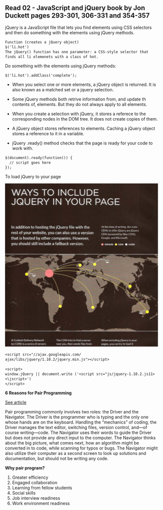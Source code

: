 ## Read 02 - JavaScript and jQuery book by Jon Duckett pages 293-301, 306-331 and 354-357

jQuery is a JavaScript file that lets you find elements using CSS selectors and then do something with the elements using jQuery methods. 

```
Function (creates a jQuery object)
$('li.hot')
The jQuery() function has one parameter: a CSS-style selector that finds all li elemenets with a class of hot. 
```

Do something with the elements using jQuery methods:
```
$('li.hot').addClass('complete');
```

- When you select one or more elements, a jQuery object is returned. It is also known as a matched set or a jquery selection.

- Some jQuery methods both retrive information from, and update th contents of, elements. But they do not always apply to all elements. 

- When you create a selection with jQuery, it stores a referece to the corresponding nodes in the DOM tree. It does not create copies of them. 

- A jQuery object stores references to elements. Caching a jQuery object stores a reference to it in a variable. 

- jQuery .ready() method checks that the page is ready for your code to work with. 

```
$(document).ready(function()) {
  // script goes here
});
```
 
 To load jQuery to your page 

 ![Include](/img/jquery.PNG)
```
<script src="//ajax.googleapis.com/ ajax/libs/jquery/1.10.2/jquery.min.js"></script> 

<script>
window.jQuery || document.write ('<script src="js/jquery-1.10.2.js11><\jscript>') 
</script> 
```

**6 Reasons for Pair Programming**

[See article](https://www.codefellows.org/blog/6-reasons-for-pair-programming/)

Pair programming commonly involves two roles: the Driver and the Navigator. The Driver is the programmer who is typing and the only one whose hands are on the keyboard. Handling the “mechanics” of coding, the Driver manages the text editor, switching files, version control, and—of course writing—code. The Navigator uses their words to guide the Driver but does not provide any direct input to the computer. The Navigator thinks about the big picture, what comes next, how an algorithm might be converted in to code, while scanning for typos or bugs. The Navigator might also utilize their computer as a second screen to look up solutions and documentation, but should not be writing any code.

**Why pair program?**
1. Greater efficiency
2. Engaged collaboration
3. Learning from fellow students
4. Social skills
5. Job interview readiness
6. Work environment readiness
